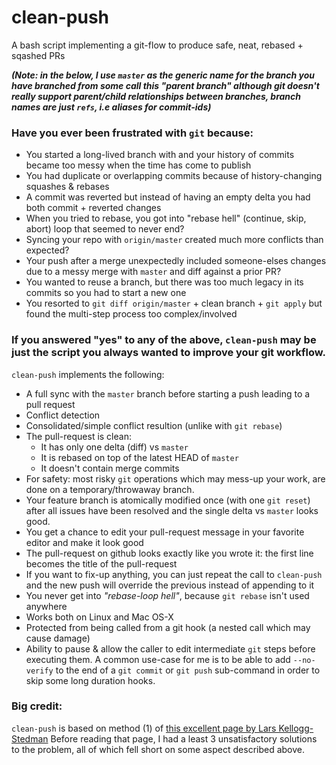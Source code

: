 # clean-push

A bash script implementing a git-flow to produce safe, neat, rebased + sqashed PRs

***(Note: in the below, I use `master` as the generic name for the branch you have branched from
 some call this "parent branch" although git doesn't really support parent/child relationships
 between branches, branch names are just `refs`, i.e aliases for commit-ids)***

### Have you ever been frustrated with `git` because:

- You started a long-lived branch with and your history of commits became too messy when the time has come to publish 
- You had duplicate or overlapping commits because of history-changing squashes & rebases
- A commit was reverted but instead of having an empty delta you had both commit + reverted changes
- When you tried to rebase, you got into "rebase hell" (continue, skip, abort) loop that seemed to never end?
- Syncing your repo with `origin/master` created much more conflicts than expected?
- Your push after a merge unexpectedly included someone-elses changes due to a messy merge with `master` and diff against a prior PR?
- You wanted to reuse a branch, but there was too much legacy in its commits so you had to start a new one
- You resorted to `git diff origin/master` + clean branch + `git apply` but found the multi-step process too complex/involved 

### If you answered "yes" to any of the above, `clean-push` may be just the script you always wanted to improve your git workflow.

`clean-push` implements the following:

- A full sync with the `master` branch before starting a push leading to a pull request
- Conflict detection
- Consolidated/simple conflict resultion (unlike with `git rebase`)
- The pull-request is clean:
   - It has only one delta (diff) vs `master`
   - It is rebased on top of the latest HEAD of `master`
   - It doesn't contain merge commits
- For safety: most risky `git` operations which may mess-up your work, are done on a temporary/throwaway branch.
- Your feature branch is atomically modified once (with one `git reset`) after all issues have been resolved and the single delta vs `master` looks good.
- You get a chance to edit your pull-request message in your favorite editor and make it look good
- The pull-request on github looks exactly like you wrote it: the first line becomes the title of the pull-request
- If you want to fix-up anything, you can just repeat the call to `clean-push` and the new push will override the previous instead of appending to it
- You never get into *"rebase-loop hell"*, because `git rebase` isn't used anywhere
- Works both on Linux and Mac OS-X
- Protected from being called from a git hook (a nested call which may cause damage)
- Ability to pause & allow the caller to edit intermediate `git` steps before executing them. A common use-case for me is to be able to add `--no-verify` to the end of a `git commit` or `git push` sub-command in order to skip some long duration hooks.

### Big credit:

`clean-push` is based on method (1) of [this excellent page by Lars Kellogg-Stedman](https://blog.oddbit.com/post/2019-06-17-avoid-rebase-hell-squashing-wi/)
Before reading that page, I had a least 3 unsatisfactory solutions to the problem, all of which fell short on some aspect described above.

